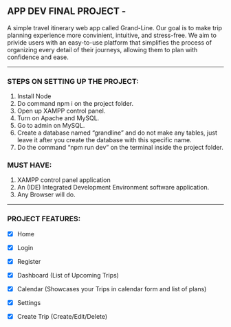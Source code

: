 ## APP DEV FINAL PROJECT -
A simple travel itinerary web app called Grand-Line. Our goal is to make trip planning experience more convinient, intuitive, and stress-free. We aim to privide users with an easy-to-use platform that simplifies the process of organizing every detail of their journeys,
allowing them to plan with confidence and ease.

________________________________________________________________
### STEPS ON SETTING UP THE PROJECT:

1. Install Node
2. Do command npm i on the project folder.
3. Open up XAMPP control panel.
4. Turn on Apache and MySQL.
5. Go to admin on MySQL.
6. Create a database named “grandline” and do not make any tables, just leave it after you create the database with this specific name.
7. Do the command “npm run dev” on the terminal inside the project folder.

### MUST HAVE:
1.	XAMPP control panel application
2.	An (IDE) Integrated Development Environment software application.
3.	Any Browser will do.


________________________________________________________________
### PROJECT FEATURES:
- [X] Home
- [X] Login
- [X] Register
- [X] Dashboard (List of Upcoming Trips)
- [X] Calendar (Showcases your Trips in calendar form and list of plans)
- [X] Settings
- [X] Create Trip (Create/Edit/Delete)


